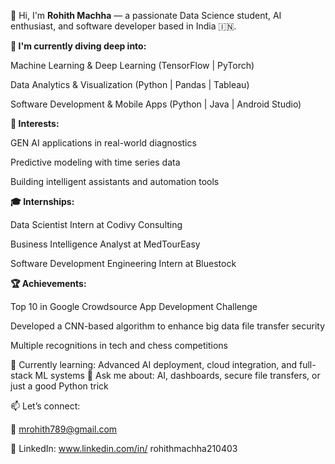 👋 Hi, I'm **Rohith Machha** — a passionate Data Science student, AI enthusiast, and software developer based in India 🇮🇳.

**🚀 I'm currently diving deep into:**

Machine Learning & Deep Learning (TensorFlow | PyTorch)

Data Analytics & Visualization (Python | Pandas | Tableau)

Software Development & Mobile Apps (Python | Java | Android Studio)

**🎯 Interests:**

GEN AI applications in real-world diagnostics

Predictive modeling with time series data

Building intelligent assistants and automation tools

**🎓 Internships:**

Data Scientist Intern at Codivy Consulting

Business Intelligence Analyst at MedTourEasy

Software Development Engineering Intern at Bluestock

**🏆 Achievements:**

Top 10 in Google Crowdsource App Development Challenge

Developed a CNN-based algorithm to enhance big data file transfer security

Multiple recognitions in tech and chess competitions

🌱 Currently learning: Advanced AI deployment, cloud integration, and full-stack ML systems
💬 Ask me about: AI, dashboards, secure file transfers, or just a good Python trick

📫 Let’s connect:

📧 mrohith789@gmail.com

🔗 LinkedIn: www.linkedin.com/in/
rohithmachha210403
